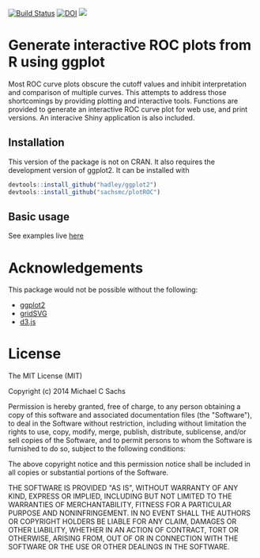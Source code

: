 
[![Build Status](https://travis-ci.org/sachsmc/plotROC.png?branch=master)](https://travis-ci.org/sachsmc/plotROC)
[![DOI](https://zenodo.org/badge/9473/sachsmc/plotROC.svg)](http://dx.doi.org/10.5281/zenodo.14678)
[![](http://cranlogs.r-pkg.org/badges/plotROC)](http://cran.rstudio.com/web/packages/plotROC/index.html)

# Generate interactive ROC plots from R using ggplot

Most ROC curve plots obscure the cutoff values and inhibit
    interpretation and comparison of multiple curves. This attempts to address
    those shortcomings by providing plotting and interactive tools. Functions
    are provided to generate an interactive ROC curve plot for web use, and
    print versions. An interacive Shiny application is also included.
    
## Installation

This version of the package is not on CRAN. It also requires the development version of ggplot2. It can be installed with

```r
devtools::install_github("hadley/ggplot2")
devtools::install_github("sachsmc/plotROC")
```

## Basic usage

See examples live [here](http://sachsmc.github.io/plotROC)

# Acknowledgements

This package would not be possible without the following:

  - [ggplot2](http://ggplot2.org/)
  - [gridSVG](http://sjp.co.nz/projects/gridsvg/)
  - [d3.js](http://d3js.org)
  
# License
The MIT License (MIT)

Copyright (c) 2014 Michael C Sachs

Permission is hereby granted, free of charge, to any person obtaining a copy
of this software and associated documentation files (the "Software"), to deal
in the Software without restriction, including without limitation the rights
to use, copy, modify, merge, publish, distribute, sublicense, and/or sell
copies of the Software, and to permit persons to whom the Software is
furnished to do so, subject to the following conditions:

The above copyright notice and this permission notice shall be included in
all copies or substantial portions of the Software.

THE SOFTWARE IS PROVIDED "AS IS", WITHOUT WARRANTY OF ANY KIND, EXPRESS OR
IMPLIED, INCLUDING BUT NOT LIMITED TO THE WARRANTIES OF MERCHANTABILITY,
FITNESS FOR A PARTICULAR PURPOSE AND NONINFRINGEMENT. IN NO EVENT SHALL THE
AUTHORS OR COPYRIGHT HOLDERS BE LIABLE FOR ANY CLAIM, DAMAGES OR OTHER
LIABILITY, WHETHER IN AN ACTION OF CONTRACT, TORT OR OTHERWISE, ARISING FROM,
OUT OF OR IN CONNECTION WITH THE SOFTWARE OR THE USE OR OTHER DEALINGS IN
THE SOFTWARE.


  
